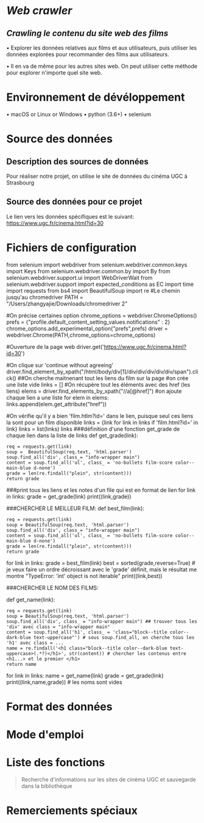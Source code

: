 # ***Web crawler***
## *Crawling le contenu du site web des films*
• Explorer les données relatives aux films et aux utilisateurs, puis utiliser les données explorées pour recommander des films aux utilisateurs. 

• Il en va de même pour les autres sites web. On peut utiliser cette méthode pour explorer n'importe quel site web.

# Environnement de dévéloppement
• macOS or Linux or Windows
• python (3.6+)
• selenium


# Source des données
## Description des sources de données 
Pour réaliser notre projet, on utilise le site de données du cinéma UGC à Strasbourg
## Source des données pour ce projet
Le lien vers les données spécifiques est le suivant:
https://www.ugc.fr/cinema.html?id=30

# Fichiers de configuration
from selenium import webdriver
from selenium.webdriver.common.keys import Keys
from selenium.webdriver.common.by import By
from selenium.webdriver.support.ui import WebDriverWait
from selenium.webdriver.support import expected_conditions as EC
import time
import requests
from bs4 import BeautifulSoup
import re
#Le chemin jusqu'au chromedriver
PATH = "/Users/zhangyajie/Downloads/chromedriver 2"

#On précise certaines option
chrome_options = webdriver.ChromeOptions()
prefs = {"profile.default_content_setting_values.notifications" : 2}
chrome_options.add_experimental_option("prefs",prefs)
driver = webdriver.Chrome(PATH,chrome_options=chrome_options)

#Ouverture de la page web
driver.get('https://www.ugc.fr/cinema.html?id=30') 

#On clique sur 'continue without agreeing'
driver.find_element_by_xpath("/html/body/div[1]/div/div/div/div/div/span").click()
##On cherche maitnenant tout les liens du film sur la page
#on crée une liste vide
links = []
#On récupère tout les éléments avec des href (les liens) 
elems = driver.find_elements_by_xpath("//a[@href]")
#on ajoute chaque lien a une liste
for elem in elems:
    links.append(elem.get_attribute("href"))

#On vérifie qu'il y a bien 'film.htlm?id=' dans le lien, puisque seul ces liens la sont pour un film disponible
links = {link for link in links if 'film.html?id=' in link}
links = list(links)
links
###définition d'une fonction get_grade de chaque lien dans la liste de links
def get_grade(link): 
        
    req = requests.get(link)
    soup =  BeautifulSoup(req.text, 'html.parser')
    soup.find_all('div', class_= "info-wrapper main")
    content = soup.find_all('ul', class_ = 'no-bullets film-score color--main-blue d-none')
    grade = len(re.findall("plein", str(content)))
    return grade

###print tous les liens et les notes d'un file qui est en format de lien 
for link in links:
    grade = get_grade(link)
    print((link,grade))
    

###CHERCHER LE MEILLEUR FILM:
def best_film(link):
    
    req = requests.get(link)
    soup = BeautifulSoup(req.text, 'html.parser')
    soup.find_all('div', class_= "info-wrapper main")
    content = soup.find_all('ul', class_ = 'no-bullets film-score color--main-blue d-none')
    grade = len(re.findall("plein", str(content)))
    return grade
    
for link in links:
    grade = best_film(link)
    best = sorted(grade,reverse=True)  # je veux faire un ordre décroissant avec le 'grade' définit, mais le résultat me montre "TypeError: 'int' object is not iterable"
    print((link,best))



###CHERCHER LE NOM DES FILMS:
    
def get_name(link):
    
    req = requests.get(link)
    soup = BeautifulSoup(req.text, 'html.parser') 
    soup.find_all('div', class_ = "info-wrapper main") ## trouver tous les 'div' avec class = "info-wrapper main" 
    content = soup.find_all('h1', class_ = 'class="block--title color--dark-blue text-uppercase"') # sous soup.find_all, on cherche tous les 'h1' avec class = ...
    name = re.findall('<h1 class="block--title color--dark-blue text-uppercase>(.*?)</h1>', str(content)) # chercher les contenus entre <h1...> et le premier </h1>
    return name


for link in links:
    name = get_name(link)
    grade = get_grade(link)
    print((link,name,grade)) # les noms sont vides
# Format des données 

# Mode d'emploi

# Liste des fonctions
> Recherche d'informations sur les sites de cinéma UGC et sauvegarde dans la bibliothèque

# Remerciements spéciaux
